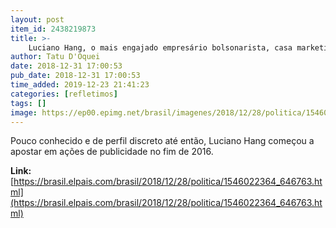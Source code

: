 ```yaml
---
layout: post
item_id: 2438219873
title: >-
    Luciano Hang, o mais engajado empresário bolsonarista, casa marketing e militância
author: Tatu D'Oquei
date: 2018-12-31 17:00:53
pub_date: 2018-12-31 17:00:53
time_added: 2019-12-23 21:41:23
categories: [refletimos]
tags: []
image: https://ep00.epimg.net/brasil/imagenes/2018/12/28/politica/1546022364_646763_1546022590_rrss_normal.jpg
---
```


Pouco conhecido e de perfil discreto até então, Luciano Hang começou a apostar em ações de publicidade no fim de 2016.

**Link:** [https://brasil.elpais.com/brasil/2018/12/28/politica/1546022364_646763.html](https://brasil.elpais.com/brasil/2018/12/28/politica/1546022364_646763.html)

